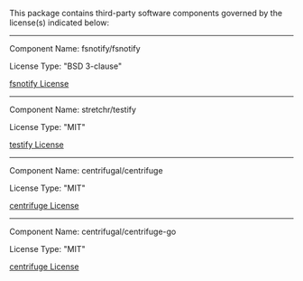 This package contains third-party software components governed by the license(s) indicated below:

---

Component Name: fsnotify/fsnotify

License Type: "BSD 3-clause"

[fsnotify License](https://github.com/fsnotify/fsnotify/blob/master/LICENSE)

---

Component Name: stretchr/testify

License Type: "MIT"

[testify License](https://github.com/stretchr/testify/blob/master/LICENSE)

---

Component Name: centrifugal/centrifuge

License Type: "MIT"

[centrifuge License](https://github.com/centrifugal/centrifuge/blob/master/LICENSE)

---

Component Name: centrifugal/centrifuge-go

License Type: "MIT"

[centrifuge License](https://github.com/centrifugal/centrifuge-go/blob/master/LICENSE)
